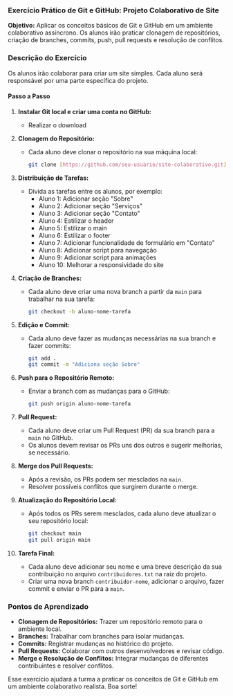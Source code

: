 ### Exercício Prático de Git e GitHub: Projeto Colaborativo de Site

**Objetivo:** Aplicar os conceitos básicos de Git e GitHub em um ambiente colaborativo assíncrono. Os alunos irão praticar clonagem de repositórios, criação de branches, commits, push, pull requests e resolução de conflitos.

### Descrição do Exercício

Os alunos irão colaborar para criar um site simples. Cada aluno será responsável por uma parte específica do projeto.

#### Passo a Passo
1. **Instalar Git local e criar uma conta no GitHub:**
   - Realizar o download 

2. **Clonagem do Repositório:**
   - Cada aluno deve clonar o repositório na sua máquina local:
     ```bash
     git clone [https://github.com/seu-usuario/site-colaborativo.git](https://github.com/pabloermida/atitus.git)
     ```

3. **Distribuição de Tarefas:**
   - Divida as tarefas entre os alunos, por exemplo:
     - Aluno 1: Adicionar seção "Sobre"
     - Aluno 2: Adicionar seção "Serviços"
     - Aluno 3: Adicionar seção "Contato"
     - Aluno 4: Estilizar o header
     - Aluno 5: Estilizar o main
     - Aluno 6: Estilizar o footer
     - Aluno 7: Adicionar funcionalidade de formulário em "Contato"
     - Aluno 8: Adicionar script para navegação
     - Aluno 9: Adicionar script para animações
     - Aluno 10: Melhorar a responsividade do site

4. **Criação de Branches:**
   - Cada aluno deve criar uma nova branch a partir da `main` para trabalhar na sua tarefa:
     ```bash
     git checkout -b aluno-nome-tarefa
     ```

5. **Edição e Commit:**
   - Cada aluno deve fazer as mudanças necessárias na sua branch e fazer commits:
     ```bash
     git add .
     git commit -m "Adiciona seção Sobre"
     ```

6. **Push para o Repositório Remoto:**
   - Enviar a branch com as mudanças para o GitHub:
     ```bash
     git push origin aluno-nome-tarefa
     ```

7. **Pull Request:**
   - Cada aluno deve criar um Pull Request (PR) da sua branch para a `main` no GitHub.
   - Os alunos devem revisar os PRs uns dos outros e sugerir melhorias, se necessário.

8. **Merge dos Pull Requests:**
   - Após a revisão, os PRs podem ser mesclados na `main`.
   - Resolver possíveis conflitos que surgirem durante o merge.

9. **Atualização do Repositório Local:**
   - Após todos os PRs serem mesclados, cada aluno deve atualizar o seu repositório local:
     ```bash
     git checkout main
     git pull origin main
     ```

10. **Tarefa Final:**
    - Cada aluno deve adicionar seu nome e uma breve descrição da sua contribuição no arquivo `contribuidores.txt` na raiz do projeto.
    - Criar uma nova branch `contribuidor-nome`, adicionar o arquivo, fazer commit e enviar o PR para a `main`.

### Pontos de Aprendizado

- **Clonagem de Repositórios:** Trazer um repositório remoto para o ambiente local.
- **Branches:** Trabalhar com branches para isolar mudanças.
- **Commits:** Registrar mudanças no histórico do projeto.
- **Pull Requests:** Colaborar com outros desenvolvedores e revisar código.
- **Merge e Resolução de Conflitos:** Integrar mudanças de diferentes contribuintes e resolver conflitos.

Esse exercício ajudará a turma a praticar os conceitos de Git e GitHub em um ambiente colaborativo realista. Boa sorte!
